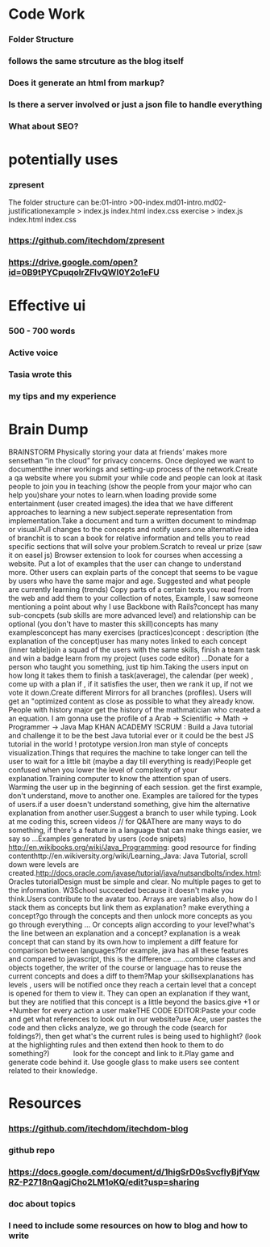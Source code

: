 # Code Work
### Folder Structure
### follows the same strcuture as the blog itself
### Does it generate an html from markup?
### Is there a server involved or just a json file to handle everything
### What about SEO?
# potentially uses
### zpresent
The folder structure can be:01-intro >00-index.md01-intro.md02-justificationexample >		index.js		index.html		index.css	exercise >		index.js		index.html		index.css
### https://github.com/itechdom/zpresent
### https://drive.google.com/open?id=0B9tPYCpuqoIrZFlvQWI0Y2o1eFU
# Effective ui
### 500 - 700 words
### Active voice
### Tasia wrote this
### my tips and my experience
# Brain Dump
BRAINSTORM Physically storing your data at friends’ makes more sensethan “in the cloud” for privacy concerns. Once deployed we want to documentthe inner workings and setting-up process of the network.Create a qa website where you submit your while code and people can look at itask people to join you in teaching (show the people from your major who can help you)share your notes to learn.when loading provide some entertainment (user created images).the idea that we have different approaches to learning a new subject.seperate representation from implementation.Take a document and turn a written document to mindmap or visual.Pull changes to the concepts and notify users.one alternative idea of branchit is to scan a book for relative information and tells you to read specific sections that will solve your problem.Scratch to reveal ur prize (saw it on easel js) Browser extension to look for courses when accessing a website. Put a lot of examples that the user can change to understand more. Other users can explain parts of the concept that seems to be vague by users who have the same major and age. Suggested and what people are currently learning (trends) Copy parts of a certain texts you read from the web and add them to your collection of notes, Example, I saw someone mentioning a point about why I use Backbone with Rails?concept has many sub-concpets (sub skills are more advanced level) and relationship can be optional (you don't have to master this skill)concepts has many examplesconcept has many exercises (practices)concept : description (the explanation of the concept)user has many notes linked to each concept (inner table)join a squad of the users with the same skills, finish a team task and win a badge learn from my project (uses code editor) …Donate for a person who taught you something, just tip him.Taking the users input on how long it takes them to finish a task(average), the calendar (per week) , come up with a plan if , if it satisfies the user, then we rank it up, if not we vote it down.Create different Mirrors for all branches (profiles). Users will get an "optimized content as close as possible to what they already know. People with history major get the history of the mathmatician who created a an equation. I am gonna use the profile of a Arab -> Scientific -> Math -> Programmer -> Java Map KHAN ACADEMY !SCRUM : Build a Java tutorial and challenge it to be the best Java tutorial ever or it could be the best JS tutorial in the world ! prototype version.Iron man style of concepts visualization.Things that requires the machine to take longer can tell the user to wait for a little bit (maybe a day till everything is ready)People get confused when you lower the level of complexity of your explanation.Training computer to know the attention span of users. Warming the user up in the beginning of each session. get the first example, don't understand, move to another one. Examples are tailored for the types of users.if a user doesn't understand something, give him the alternative explanation from another user.Suggest a branch to user while typing. Look at me coding this, screen videos // for Q&AThere are many ways to do something, if there's a feature in a language that can make things easier, we say so ...Examples generated by users (code snipets) http://en.wikibooks.org/wiki/Java_Programming: good resource for finding contenthttp://en.wikiversity.org/wiki/Learning_Java: Java Tutorial, scroll down were levels are created.http://docs.oracle.com/javase/tutorial/java/nutsandbolts/index.html: Oracles tutorialDesign must be simple and clear. No multiple pages to get to the information. W3School succeeded because it doesn't make you think.Users contribute to the avatar too. Arrays are variables also, how do I stack them as concepts but link them as explanation? make everything a concept?go through the concepts and then unlock more concepts as you go through everything … Or concepts align according to your level?what's the line between an explanation and a concept? explanation is a weak concept that can stand by its own.how to implement a diff feature for comparison between languages?for example, java has all these features and compared to javascript, this is the difference ……combine classes and objects together, the writer of the course or language has to reuse the current concepts and does a diff to them?Map your skillsexplanations has levels , users will be notified once they reach a certain level that a concept is opened for them to view it. They can open an explanation if they want, but they are notified that this concept is a little beyond the basics.give +1 or +Number for every action a user makeTHE CODE EDITOR:Paste your code and get what references to look out in our website?use Ace, user pastes the code and then clicks analyze, we go through the code (search for foldings?), then get what's the current rules is being used to highlight? (look at the highlighting rules and then extend then hook to them to do something?)            look for the concept and link to it.Play game and generate code behind it. Use google glass to make users see content related to their knowledge. 
# Resources
### https://github.com/itechdom/itechdom-blog
### github repo
### https://docs.google.com/document/d/1higSrD0sSvcfIyBjfYqwRZ-P2718nQagjCho2LM1oKQ/edit?usp=sharing
### doc about topics
### I need to include some resources on how to blog and how to write
